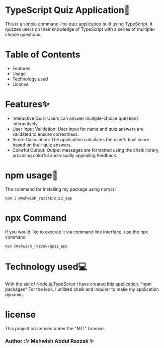 # TypeScript Quiz Application📝
This is a simple command-line quiz application built using TypeScript. It quizzes users on their knowledge of TypeScript with a series of multiple-choice questions. 

# Table of Contents
* Features
* Usage
* Technology used
* License
# Features✨
* Interactive Quiz: Users can answer multiple-choice questions interactively.
* User Input Validation: User input for name and quiz answers are validated to ensure correctness.
* Score Calculation: The application calculates the user's final score based on their quiz answers.
* Colorful Output: Output messages are formatted using the chalk library, providing colorful and visually appealing feedback.
# npm usage🧧
The command for installing my package using npm is:

    npm i @mehwish_razzak/quiz_app
# npx Command 
If you would like to execute it via command line interface, use the npx command
    
    npx @mehwish_razzak/quiz_app

# Technology used💻
With the aid of Node.js,TypeScript I have created this application. "npm packages" For the look, I utilized chalk and inquirer to make my application dynamic.


# license
This project is licensed under the "MIT" License.

 
### Author :✨ Mehwish Abdul Razzak ✨
